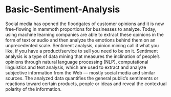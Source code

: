 # Basic-Sentiment-Analysis

Social media has opened the floodgates of customer opinions and it is now free-flowing in mammoth proportions for businesses to analyze. Today, using machine learning companies are able to extract these opinions in the form of text or audio and then analyze the emotions behind them on an unprecedented scale. Sentiment analysis, opinion mining call it what you like, if you have a product/service to sell you need to be on it.
Sentiment analysis is a type of data mining that measures the inclination of people’s opinions through natural language processing (NLP), computational linguistics and text analysis, which are used to extract and analyze subjective information from the Web — mostly social media and similar sources. The analyzed data quantifies the general public’s sentiments or reactions toward certain products, people or ideas and reveal the contextual polarity of the information.
